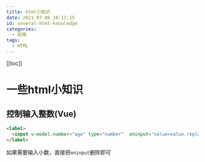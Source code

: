 ```yaml
---
title: html小知识
date: 2021-07-06 10:12:15
id: several-html-knowledge
categories:
  - 前端
tags:
  - HTML
---
```


[[toc]]

# 一些html小知识

## 控制输入整数(Vue)

```html
<label>
  <input v-model.number="age" type="number"  oninput="value=value.replace(/[^\-\d]/g, '')">
</label>
```

如果需要输入小数，直接把`oninput`删除即可
